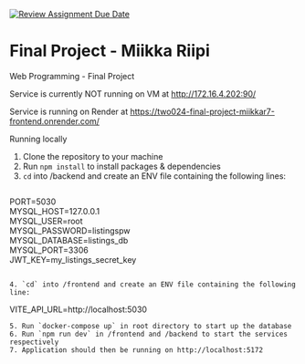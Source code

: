 [![Review Assignment Due Date](https://classroom.github.com/assets/deadline-readme-button-24ddc0f5d75046c5622901739e7c5dd533143b0c8e959d652212380cedb1ea36.svg)](https://classroom.github.com/a/qCtVf2Dd)
# Final Project - Miikka Riipi
Web Programming - Final Project

Service is currently NOT running on VM at http://172.16.4.202:90/

Service is running on Render at https://two024-final-project-miikkar7-frontend.onrender.com/

Running locally
1. Clone the repository to your machine
2. Run `npm install` to install packages & dependencies
3. `cd` into /backend and create an ENV file containing the following lines:
   ```
  PORT=5030  
  MYSQL_HOST=127.0.0.1  
  MYSQL_USER=root  
  MYSQL_PASSWORD=listingspw  
  MYSQL_DATABASE=listings_db  
  MYSQL_PORT=3306  
  JWT_KEY=my_listings_secret_key  
  ```

4. `cd` into /frontend and create an ENV file containing the following line:
   ```
   VITE_API_URL=http://localhost:5030    
   ```
5. Run `docker-compose up` in root directory to start up the database
6. Run `npm run dev` in /frontend and /backend to start the services respectively
7. Application should then be running on http://localhost:5172
